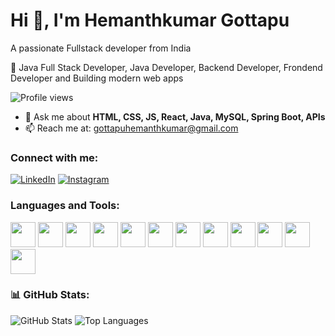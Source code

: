 # Hi 👋, I'm Hemanthkumar Gottapu
 A passionate Fullstack developer from India
 
🚀 Java Full Stack Developer, Java Developer, Backend Developer, Frondend Developer and Building modern web apps

![Profile views](https://komarev.com/ghpvc/?username=hemanthkumar0405&color=blue)
  
- 💬 Ask me about **HTML, CSS, JS, React,  Java, MySQL, Spring Boot, APIs**  
- 📫 Reach me at: gottapuhemanthkumar@gmail.com

### Connect with me:
[![LinkedIn](https://img.shields.io/badge/LinkedIn-blue?logo=linkedin&logoColor=white)]([your-linkedin-url](https://www.linkedin.com/in/hemanthgottapu/))
[![Instagram](https://img.shields.io/badge/Instagram-E4405F?logo=instagram&logoColor=white)](https://www.instagram.com/hemu_0405._/)

### Languages and Tools:
<img src="https://cdn.jsdelivr.net/gh/devicons/devicon/icons/java/java-original.svg" width="40" height="40"/> <img src="https://cdn.jsdelivr.net/gh/devicons/devicon/icons/react/react-original.svg" width="40" height="40"/> <img src="https://cdn.jsdelivr.net/gh/devicons/devicon/icons/spring/spring-original.svg" width="40" height="40"/> <img src="https://cdn.jsdelivr.net/gh/devicons/devicon/icons/html5/html5-original.svg" width="40" height="40"/> <img src="https://cdn.jsdelivr.net/gh/devicons/devicon/icons/css3/css3-original.svg" width="40" height="40"/> <img src="https://cdn.jsdelivr.net/gh/devicons/devicon/icons/bootstrap/bootstrap-original.svg" width="40" height="40"/> <img src="https://cdn.jsdelivr.net/gh/devicons/devicon/icons/javascript/javascript-original.svg" width="40" height="40"/> <img src="https://cdn.jsdelivr.net/gh/devicons/devicon/icons/mysql/mysql-original.svg" width="40" height="40"/> <img src="https://cdn.jsdelivr.net/gh/devicons/devicon/icons/vscode/vscode-original.svg" width="40" height="40"/> <img src="https://cdn.jsdelivr.net/gh/devicons/devicon/icons/postman/postman-original.svg" width="40" height="40"/> <img src="https://cdn.jsdelivr.net/gh/devicons/devicon/icons/intellij/intellij-original.svg" width="40" height="40"/> <img src="https://cdn.jsdelivr.net/gh/devicons/devicon/icons/eclipse/eclipse-original.svg" width="40" height="40"/>

### 📊 GitHub Stats:
![GitHub Stats](https://github-readme-stats.vercel.app/api?username=hemanthkumar0405&show_icons=true&theme=tokyonight)  ![Top Languages](https://github-readme-stats.vercel.app/api/top-langs/?username=hemanthkumar0405&layout=compact&theme=tokyonight)



 

 









